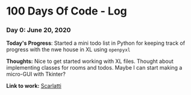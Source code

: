 # 100 Days Of Code - Log

### Day 0: June 20, 2020


**Today's Progress**: Started a mini todo list in Python for keeping track of progress with the nwe house in XL using `openpyxl`

**Thoughts:** Nice to get started working with XL files. Thought about implementing classes for rooms and todos. Maybe I can start making a micro-GUI with Tkinter?

**Link to work:** [Scarlatti](scripts/scarlatti/)
